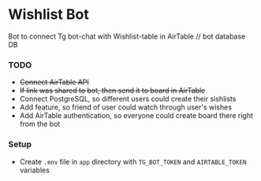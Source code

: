 # Wishlist Bot
Bot to connect Tg bot-chat with Wishlist-table in AirTable // bot database DB

### TODO

- ~~Connect AirTable API~~
- ~~If link was shared to bot, then send it to board in AirTable~~
- Connect PostgreSQL, so different users could create their sishlists
- Add feature, so friend of user could watch through user's wishes
- Add AirTable authentication, so everyone could create board there right from the bot

### Setup

- Create `.env` file in `app` directory with `TG_BOT_TOKEN` and `AIRTABLE_TOKEN` variables